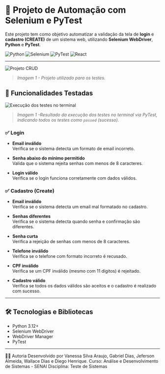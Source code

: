 # 🧪 Projeto de Automação com Selenium e PyTest

Este projeto tem como objetivo automatizar a validação da tela de **login** e **cadastro (CREATE)** de um sistema web, utilizando **Selenium WebDriver**, **Python** e **PyTest**.

![Python](https://img.shields.io/badge/Python-3776AB?style=for-the-badge&logo=python&logoColor=white)
![Selenium](https://img.shields.io/badge/Selenium-43B02A?style=for-the-badge&logo=selenium&logoColor=white)
![PyTest](https://img.shields.io/badge/PyTest-0A9EDC?style=for-the-badge&logo=pytest&logoColor=white)
![React](https://img.shields.io/badge/React-61DAFB?style=for-the-badge&logo=react&logoColor=black)


---

![Projeto CRUD](https://github.com/user-attachments/assets/5bdc3fde-bed9-424c-9e1a-511373bc0a3a)
> *Imagem 1 - Projeto utilizado para os testes.*



## 📌 Funcionalidades Testadas

![Execução dos testes no terminal](https://github.com/user-attachments/assets/d8c4db01-a1f9-4ec9-bbed-e7e0f093711c)
> *Imagem 1 -Resultado da execução dos testes no terminal via PyTest, indicando todos os testes como `passed` (sucesso).*

### ✅ Login
- **Email inválido**  
  Verifica se o sistema detecta um formato de email incorreto.

- **Senha abaixo do mínimo permitido**  
  Valida que o sistema rejeita senhas com menos de 8 caracteres.

- **Login válido**  
  Verifica se o login funciona corretamente com dados válidos.

### ✅ Cadastro (Create)
- **Email inválido**  
  Verifica se o sistema detecta um email mal formatado no cadastro.

- **Senhas diferentes**  
  Verifica se o sistema detecta quando senha e confirmação são diferentes.

- **Senha curta**  
  Verifica a rejeição de senhas com menos de 8 caracteres.

- **Telefone inválido**  
  Verifica se o telefone com formato incorreto é recusado.

- **CPF inválido**  
  Verifica se um CPF inválido (mesmo com 11 dígitos) é rejeitado.

- **Cadastro válido**  
  Verifica se todos os dados válidos são aceitos e o cadastro é realizado com sucesso.

---

## 🛠 Tecnologias e Bibliotecas

- Python 3.12+
- Selenium WebDriver
- WebDriver Manager
- PyTest

---
👩‍🎓 Autoria
Desenvolvido por Vanessa Silva Araujo, Gabriel Dias, Jeferson Almeida, Wallace Dias e Diego Henrique.
Curso: Análise e Desenvolvimento de Sistemas - SENAI
Disciplina: Teste de Sistemas
